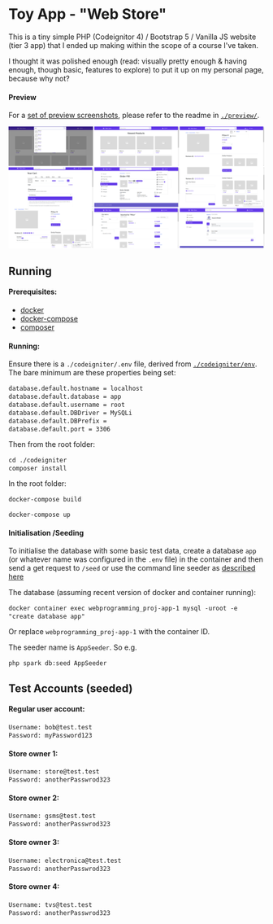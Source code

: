 # Toy App - "Web Store"

This is a tiny simple PHP (Codeignitor 4) / Bootstrap 5 / Vanilla JS website (tier 3 app) that I ended up making within the scope of a course I've taken. 

I thought it was polished enough (read: visually pretty enough & having enough, though basic, features to explore) to put it up on my personal page, because why not? 



#### Preview 

For a [set of preview screenshots](./preview/), please refer to the readme in [`./preview/`](./preview/).

[![Preview Image Set](./preview/p-all.png)](./preview/)

## Running

#### Prerequisites:
- [docker](https://docs.docker.com/)
- [docker-compose](https://docs.docker.com/compose/install/)
- [composer](https://getcomposer.org/download/)


#### Running:

Ensure there is a `./codeigniter/.env` file, derived from [`./codeigniter/env`](./codeigniter/env).
The bare minimum are these properties being set:

```
database.default.hostname = localhost
database.default.database = app
database.default.username = root
database.default.DBDriver = MySQLi
database.default.DBPrefix =
database.default.port = 3306
```

Then from the root folder:

```
cd ./codeigniter
composer install
```

In the root folder:

```
docker-compose build
```

```
docker-compose up
```

#### Initialisation /Seeding

To initialise the database with some basic test data, create a database `app` (or whatever name was configured in the `.env` file) in the container and then send a get request to `/seed`
or use the command line seeder as [described here](https://codeigniter4.github.io/CodeIgniter4/dbmgmt/seeds.html#command-line-seeding)

The database (assuming recent version of docker and container running):

```
docker container exec webprogramming_proj-app-1 mysql -uroot -e "create database app"
```
Or replace `webprogramming_proj-app-1` with the container ID.


The seeder name is `AppSeeder`. So e.g.
```
php spark db:seed AppSeeder
```

## Test Accounts (seeded)

#### Regular user account:
```
Username: bob@test.test
Password: myPassword123
```

#### Store owner 1:
```
Username: store@test.test
Password: anotherPasswrod323
```

#### Store owner 2:
```
Username: gsms@test.test
Password: anotherPasswrod323
```

#### Store owner 3:
```
Username: electronica@test.test
Password: anotherPasswrod323
```

#### Store owner 4:
```
Username: tvs@test.test
Password: anotherPasswrod323
```